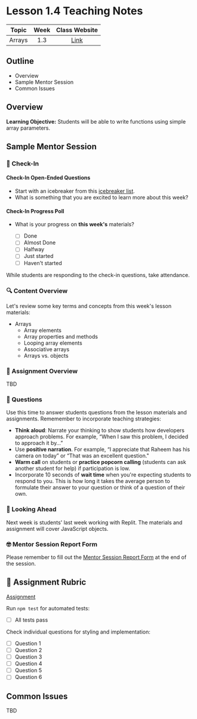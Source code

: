 # Lesson 1.4 Teaching Notes 

| **Topic** | **Week** | **Class Website** |
| :---: | :---: | :---: |
| Arrays | 1.3 | [Link](https://learn.codethedream.org/dorado-lesson-1-4/) |

## Outline 
- Overview
- Sample Mentor Session
- Common Issues

## Overview 

**Learning Objective:** Students will be able to write functions using simple array parameters. 

## Sample Mentor Session 

### :wave: Check-In

#### Check-In Open-Ended Questions 

- Start with an icebreaker from this [icebreaker list](https://docs.google.com/document/d/1WbwKn8B5GfRueq7Zbw0zx_k15aqyIqIs23i_WHI-pPI/edit?usp=sharing). 
- What is something that you are excited to learn more about this week? 

#### Check-In Progress Poll 

- What is your progress on **this week's** materials?

  - [ ] Done
  - [ ] Almost Done
  - [ ] Halfway
  - [ ] Just started
  - [ ] Haven't started

While students are responding to the check-in questions, take attendance. 

### :mag: Content Overview 

Let's review some key terms and concepts from this week's lesson materials: 

- Arrays
  - Array elements 
  - Array properties and methods 
  - Looping array elements 
  - Associative arrays 
  - Arrays vs. objects  
 
### :notebook: Assignment Overview

TBD

### :thinking: Questions 

Use this time to answer students questions from the lesson materials and assignments. Rememember to incorporate teaching strategies: 

  - **Think aloud**: Narrate your thinking to show students how developers approach problems. For example, “When I saw this problem, I decided to approach it by…”
  - Use **positive narration**. For example, “I appreciate that Raheem has his camera on today” or “That was an excellent question."
  - **Warm call** on students or **practice popcorn calling** (students can ask another student for help) if participation is low.
  - Incorporate 10 seconds of **wait time** when you're expecting students to respond to you. This is how long it takes the average person to formulate their answer to your question or think of a question of their own. 


### :telescope: Looking Ahead 

Next week is students' last week working with Replit. The materials and assignment will cover JavaScript objects. 

### :nerd_face: Mentor Session Report Form 

Please remember to fill out the [Mentor Session Report Form](https://airtable.com/shrp0jjRtoMyTXRzh) at the end of the session.


## :100: Assignment Rubric 
[Assignment](https://replit.com/@CodeTheDream/Javascript-Objects-Assignment)

Run `npm test` for automated tests:
- [ ] All tests pass

Check individual questions for styling and implementation:
- [ ] Question 1
- [ ] Question 2
- [ ] Question 3
- [ ] Question 4
- [ ] Question 5
- [ ] Question 6

## Common Issues 

TBD
